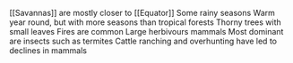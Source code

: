 [[Savannas]] are mostly closer to [[Equator]]
Some rainy seasons
Warm year round, but with more seasons than tropical forests
Thorny trees with small leaves
Fires are common
Large herbivours mammals
Most dominant are insects such as termites
Cattle ranching and overhunting have led to declines in mammals